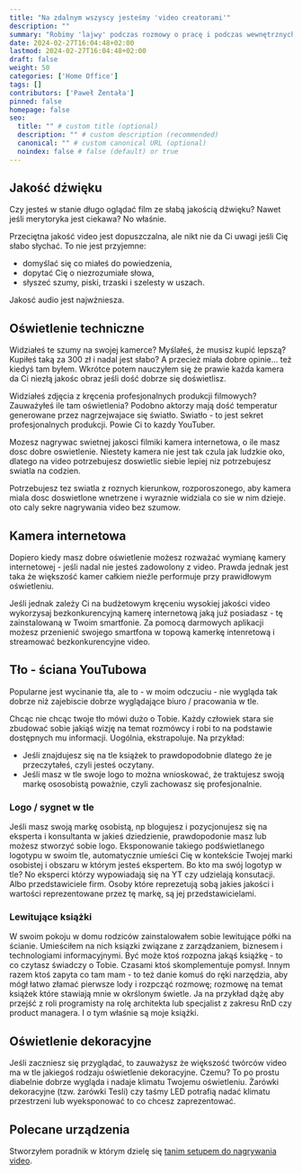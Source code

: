 ```yaml
---
title: "Na zdalnym wszyscy jesteśmy 'video creatorami'"
description: ""
summary: "Robimy 'lajwy' podczas rozmowy o pracę i podczas wewnętrznych prezentacji. Od jakości dźwięku zależy na ile przyjemnie będzie się nas słuchało, zaś od jakości obrazu i naszego tła zależy na ile profesjonalnie będziemy wyglądali. Dzielę się swoimi tipami jak wyglądać PRO na video."
date: 2024-02-27T16:04:48+02:00
lastmod: 2024-02-27T16:04:48+02:00
draft: false
weight: 50
categories: ['Home Office']
tags: []
contributors: ['Paweł Żentała']
pinned: false
homepage: false
seo:
  title: "" # custom title (optional)
  description: "" # custom description (recommended)
  canonical: "" # custom canonical URL (optional)
  noindex: false # false (default) or true
---
```



## Jakość dźwięku
Czy jesteś w stanie długo oglądać film ze słabą jakością dźwięku? Nawet jeśli merytoryka jest ciekawa? No właśnie.

Przeciętna jakość video jest dopuszczalna, ale nikt nie da Ci uwagi jeśli Cię słabo słychać. To nie jest przyjemne:
* domyślać się co miałeś do powiedzenia,
* dopytać Cię o niezrozumiałe słowa,
* słyszeć szumy, piski, trzaski i szelesty w uszach.

Jakosć audio jest najwżniesza.

## Oświetlenie techniczne
Widziałeś te szumy na swojej kamerce? Myślałeś, że musisz kupić lepszą? Kupiłeś taką za 300 zł i nadal jest słabo? A przecież miała dobre opinie... też kiedyś tam byłem. Wkrótce potem nauczyłem się że prawie każda kamera da Ci niezłą jakośc obraz jeśli dość dobrze się doświetlisz.

Widziałeś zdjęcia z kręcenia profesjonalnych produkcji filmowych? Zauważyłeś ile tam oświetlenia? Podobno aktorzy mają dość temperatur generowane przez nagrzejwajace się światło. Swiatło - to jest sekret profesjonalnych produkcji. Powie Ci to kazdy YouTuber.

Mozesz nagrywac swietnej jakosci filmiki kamera internetowa, o ile masz dosc dobre oswietlenie. Niestety kamera nie jest tak czula jak ludzkie oko, dlatego na video potrzebujesz doswietlic siebie lepiej niz potrzebujesz swiatla na codzien.

Potrzebujesz tez swiatla z roznych kierunkow, rozporoszonego, aby kamera miala dosc doswietlone wnetrzene i wyraznie widziala co sie w nim dzieje. oto caly sekre nagrywania video bez szumow.

## Kamera internetowa

Dopiero kiedy masz dobre oświetlenie możesz rozważać wymianę kamery internetowej - jeśli nadal nie jesteś zadowolony z video. Prawda jednak jest taka że większość kamer całkiem nieźle performuje przy prawidłowym oświetleniu.

Jeśli jednak zależy Ci na budżetowym kręceniu wysokiej jakości video wykorzysaj bezkonkurencyjną kamerę internetową jaką już posiadasz - tę zainstalowaną w Twoim smartfonie. Za pomocą darmowych aplikacji możesz przenienić swojego smartfona w topową kamerkę intenretową i streamować bezkonkurencyjne video.

## Tło - ściana YouTubowa

Popularne jest wycinanie tła, ale to - w moim odczuciu - nie wygląda tak dobrze niż zajebiscie dobrze wyglądające biuro / pracowania w tle.

Chcąc nie chcąc twoje tło mówi dużo o Tobie. Każdy człowiek stara sie zbudować sobie jakiąś wizję na temat rozmówcy i robi to na podstawie dostępnych mu informacji. Uogólnia, ekstrapoluje. Na przykład:

  * Jeśli znajdujesz się na tle książek to prawdopodobnie dlatego że je przeczytałeś, czyli jesteś oczytany.
  * Jeśli masz w tle swoje logo to można wnioskować, że traktujesz swoją markę ososobistą poważnie, czyli zachowasz się profesjonalnie.

### Logo / sygnet w tle

Jeśli masz swoją markę osobistą, np blogujesz i pozycjonujesz się na eksperta i konsultanta w jakieś dziedzienie, prawdopodonie masz lub możesz stworzyć sobie logo. Eksponowanie takiego podświetlanego logotypu w swoim tle, automatycznie umieści Cię w kontekście Twojej marki osobistej i obszaru w którym jesteś ekspertem. Bo kto ma swój logotyp w tle? No eksperci którzy wypowiadają się na YT czy udzielają konsutacji. Albo przedstawiciele firm. Osoby które reprezetują sobą jakies jakości i wartości reprezentowane przez tę markę, są jej przedstawicielami.

### Lewitujące książki

W swoim pokoju w domu rodziców zainstalowałem sobie lewitujące półki na ścianie. Umieściłem na nich ksiązki związane z zarządzaniem, biznesem i technologiami informacyjnymi. Być może ktoś rozpozna jakąś książkę - to co czytasz świadczy o Tobie. Czasami ktoś skomplementuje pomysł. Innym razem ktoś zapyta co tam mam - to też danie komuś do ręki narzędzia, aby mógł łatwo złamać pierwsze lody i rozpcząć rozmowę; rozmowę na temat książek które stawiają mnie w okrślonym świetle. Ja na przykład dążę aby przejść z roli programisty na rolę architekta lub specjalist z zakresu RnD czy product managera. I o tym właśnie są moje książki.

## Oświetlenie dekoracyjne

Jeśli zaczniesz się przyglądać, to zauważysz że większość twórców video ma w tle jakiegoś rodzaju oświetlenie dekoracyjne. Czemu? To po prostu diabelnie dobrze wygląda i nadaje klimatu Twojemu oświetleniu. Żarówki dekoracyjne (tzw. żarówki Tesli) czy taśmy LED potrafią nadać klimatu przestrzeni lub wyeksponować to co chcesz zaprezentować.

## Polecane urządzenia

Stworzyłem poradnik w którym dzielę się [tanim setupem do nagrywania video]().
